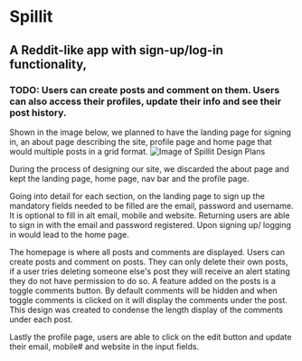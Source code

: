 # Spillit

## A Reddit-like app with sign-up/log-in functionality,

### TODO: Users can create posts and comment on them. Users can also access their profiles, update their info and see their post history.

Shown in the image below, we planned to have the landing page for signing in, an about page describing the site, profile page and home page that would multiple posts in a grid format.
![Image of Spillit Design Plans](/img/spillit-design)

During the process of designing our site, we discarded the about page and kept the landing page, home page, nav bar and the profile page.

Going into detail for each section, on the landing page to sign up the mandatory fields needed to be filled are the email, password and username. It is optional to fill in alt email, mobile and website. Returning users are able to sign in with the email and password registered. Upon signing up/ logging in would lead to the home page.

The homepage is where all posts and comments are displayed. Users can create posts and comment on posts. They can only delete their own posts, if a user tries deleting someone else's post they will receive an alert stating they do not have permission to do so. A feature added on the posts is a toggle comments button. By default comments will be hidden and when toggle comments is clicked on it will display the comments under the post. This design was created to condense the length display of the comments under each post.

Lastly the profile page, users are able to click on the edit button and update their email, mobile# and website in the input fields.
